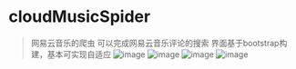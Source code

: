 # cloudMusicSpider
>网易云音乐的爬虫
>可以完成网易云音乐评论的搜索
界面基于bootstrap构建，基本可实现自适应
![image](https://github.com/Jhinwins/cloudMusicSpider/blob/master/imgs/comments_index.png)
![image](https://github.com/Jhinwins/cloudMusicSpider/blob/master/imgs/index.png)
![image](https://github.com/Jhinwins/cloudMusicSpider/blob/master/imgs/search_comments.png)
![image](https://github.com/Jhinwins/cloudMusicSpider/blob/master/imgs/comments.png)

